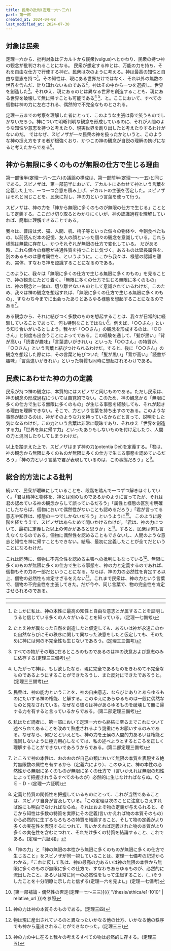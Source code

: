 ```yaml
---
title: 民衆の批判(定理一六～三六)
part: 第一部
created_at: 2024-04-08
last_modified_at: 2024-07-30
---
```


## 対象は民衆

定理一六から、批判対象はデカルトから民衆(vulgus)へとかわり、民衆の持つ神の観念が批判されることになる。
民衆が想定する神とは、万能の力を持ち、それを自由な仕方で行使する神だ。民衆は次のように考える。神は最高の知性と自由な意志を持つ[^ref1]。その知性は、現にある世界だけではなく、それ以外の無数の世界を含んだ、計り知れないものである[^ref2]。神はその中から一つを選択し、世界を創造した[^ref3]。それゆえ、現にあるのとは異なる世界を創造することも、現にある世界を破壊して無に帰すことも可能である[^ref4] [^ref5]、と。ここにおいて、すべての個物は神の力に左右される、偶然的で不完全なものとされる。

[^ref1]:たしかに私は、神の本性に最高の知性と自由な意志とが属することを証明しうると信じている多くの人々がいることを知っている。(定理一七備考)

[^ref2]:たとえ神が異なった自然を創造したと仮定しても、あるいは神が永遠このかた自然ならびにその秩序に関して異なった決意をしたと仮定しても、そのために神には何の不完全性も生じないであろう。(定理三三備考)

[^ref3]:すべての物がその現に在るところのものであるのは神の決意および意志のみに依存する(定理三三備考)

[^ref4]:したがって神は、もし欲したなら、現に完全であるものをきわめて不完全なものであるようにすることができたろうし、また反対にできたであろうと。(定理三三備考)

[^ref5]:民衆は、神の能力ということを、神の自由意志、ならびにありとあらゆるものにたいする神の権能、と解する。このゆえにあらゆるものは一般に偶然なものと見なされている。なぜなら彼らは神があらゆるものを破壊して無に帰する力を有すると言っているからである。(第二部定理三備考)

定理一五までの考察を理解した者にとって、このような主張は鼻で笑うものでしかないだろう。神について明晰判明な観念を形成しているのに、それが人間のような知性や意志を持つと考えたり、現実世界を創り出したと考えたりするわけがないのだ。
ではなぜ、スピノザが一々民衆の神を扱ったかというと、このような神の捉え方をする者が根強くおり、かつこの神の観念が自説の理解の妨げになると考えたからである[^ref6]。

[^ref6]:私はただ読者に、第一部において定理一六から終結に至るまでこれについて述べられてあることを改めて熟慮されるよう幾重にもお願いするのみである。なぜなら、何びとといえども、神の力を王侯の人間的力あるいは権能と混同しないように極力用心しなくては、私の述べようとするところを正しく理解することができないであろうからである。(第二部定理三備考)

## 神から無限に多くのものが無限の仕方で生じる理由

第一部後半(定理一六～三六)の議論の構成は、第一部前半(定理一～一五)と同じである。スピノザは、第一部前半において、デカルトにあわせて神という言葉を定義した上で、一つ一つ合意を積み上げ、デカルトの主張を否定した。スピノザはそれと同じことを、民衆に対し、神の力という言葉を使って行う。

スピノザは、神の力を「神から無限に多くのものが無限の仕方で生じる」こととして定義する。ここだけ切り取るとわかりにくいが、神の認識過程を理解していれば、簡単に理解できることである。

我々は、普段は犬、猫、人間、机、椅子等といった個々の物体や、今朝食べたもの、以前読んだ本の記憶、友人の顔といった個々の観念を意識している。これら様態は無数に存在し、かつそれぞれが無限の仕方で変化している。
だがある時、これら個々の様態が共通性質を持つことに気づく。あるものは延長属性を、別のあるものは思考属性を、というように。ここから我々は、様態の認識を離れ、実体、すなわち神を認識することになるのである。

このように、我々は「無限に多くの仕方で生じる無限に多くのもの」を見ることで、神の観念にたどり着く。「無限に多くの仕方で生じる無限に多くのもの」は、神の観念と一体の、切り離せないものとして意識されているわけだ。このため、我々は神の観念を想起すれば、「無限に多くの仕方で生じる無限に多くのもの」、すなわち今までに出会ったありとあらゆる様態を想起することになるのである[^ref9]。

[^ref9]:ところで神の本性は、おのおのが自己の類において無限の本質を表現する絶対無限数の属性を有するから（定義六により）、このゆえに、神の本性の必然性から無限に多くのものが無限に多くの仕方で（言いかえれば無限の知性によって把握されうるすべてのものが）必然的に生じなければならぬ。Ｑ・Ｅ・Ｄ・(定理一六証明)

ある観念から、それに結びつく多数のものを想起することは、我々が日常的に経験していることであって、何も特別なことではない[^ref10]。例えば、「○○さん」という知り合いがいるとしよう。我々が「○○さん」の観念を形成するのは、「○○さん」と何度も出会うことによってである。この経験を通して、「髪が黒い」「背が高い」「読書が趣味」「言葉遣いがきれい」といった「○○さん」の特質が、「○○さん」という言葉と結びつけられるわけだ。すると、後に「○○さん」の観念を想起した際には、その言葉と結びついた「髪が黒い」「背が高い」「読書が趣味」「言葉遣いがきれい」といった特質も同時に想起されるわけである。

[^ref10]:定義と特質の関係性を把握しているものにとって、これが当然であることは、スピノザ自身が言及している。「この定理は次のことに注意しさえすれば誰にも明白でなければならぬ。それはおよそ物の定義が与えられると、そこから知性は多数の特質を実際にその定義(言いかえれば物の本質そのもの)から必然的に生ずるもろもろの特質を結論すること、そして物の定義がより多くの実在性を表現するにつれて、言いかえれば定義された物の本質がより多くの実在性を含むにつれて、それだけ多くの特質を結論すること、これである。(定理一六証明)」

## 民衆にあわせた神の力の定義

民衆が持つ神の観念は、本質的にはスピノザと同じものである。ただし民衆は、神の観念の形成過程については自覚的でない。このため、神の観念から「無限に多くの仕方で生じる無限に多くのもの」が生じる事態を経験しても、それが起きる理由を理解できない。そこで、力という言葉を持ち出すのである。このような事態が起きるのは、神がそのような力を持っているからだと言って、説明をした気になるわけだ。この力という言葉は非常に曖昧であり、それゆえ「世界を創造する力」「世界を無に帰す力」といったありもしないものを付け足したり、人間の力と混同したりしてしまうわけだ。

以上を踏まえた上で、スピノザはまず神の力(potentia Dei)を定義する。「君は、神の観念から無限に多くのものが無限に多くの仕方で生じる事態を認めているだろう」「神の力という言葉で君が表現しているのは、この事態だろう」と[^ref11]。

[^ref11]:「神の力」と「神の無限の本性から無限に多くのものが無限に多くの仕方で生じること」をスピノザが同一視していることは、定理一七備考の記述からわかる。「これに反して私は、神の最高の力あるいは神の無限の本性から無限に多くのものが無限に多くの仕方で、すなわちあらゆるものが、必然的に流出したこと、あるいは常に同一の必然性をもって生起すること、(...)そうしたことを十分明瞭に示したと信ずる(定理一六を見よ)。」(定理一七備考)

## 総合的方法による批判

続いて、民衆が曖昧にしていることを、段階を踏んで一つずつ解きほぐしていく。「君は精神と物体を、神とは別のものであるかのように言ってたが、それは君の認めている神の観念からして誤っているだろう」「属性と様態の区別を明確にしたならば、個物において偶然性がないことも認めるだろう」「君が言ってる意志や知性は、様態の一つでしかないだろう」というように[^ref12]。
このように段階を経たうえで、スピノザはあらためて問いかけるわけだ。「君は、神の力について、最初に定義した以上の何かがあると思うか」と[^ref13]。すると、民衆は何も言えなくなるのである。個物に偶然性を認めることもできないし、人間のような意志と知性を神に帰すこともできない。結局、最初に定義したことが全てだということになるわけだ。

[^ref12]:[第一部補論 - 偶然性の否定(定理一七～三三)]({{ "/thesis/ethica/e1-1010" | relative_url }})を参照

[^ref13]:神の力は神の本質そのものである。(定理三四)

これは同時に、個物に不完全性を認める主張への批判にもなっている[^ref14]。無限に多くのものが無限に多くの仕方で生じる事態を、神の力と定義するのであれば、個物もその力の一部だということになる。ならば、神の力の必然性を肯定する以上、個物の必然性も肯定せざるをえない[^ref15]。これまで民衆は、神の力という言葉で、個物の不完全性を主張してきた。だが今や、同じ言葉で、物の完全性を肯定させられるのである。

[^ref14]:物は現に産出されているのと異なったいかなる他の仕方、いかなる他の秩序でも神から産出されることができなかった。(定理三三)

[^ref15]:神の力の中に在ると我々の考えるすべての物は必然的に存する。(定理三五)

---